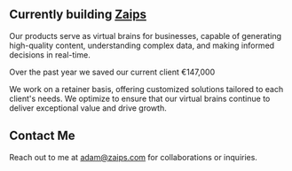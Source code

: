 ## Currently building [Zaips](https://zaips.com)

Our products serve as virtual brains for businesses, capable of generating high-quality content, understanding complex data, and making informed decisions in real-time.

Over the past year we saved our current client €147,000

We work on a retainer basis, offering customized solutions tailored to each client's needs. We optimize to ensure that our virtual brains continue to deliver exceptional value and drive growth.

## Contact Me

Reach out to me at [adam@zaips.com](mailto:adam@zaips.com) for collaborations or inquiries.


